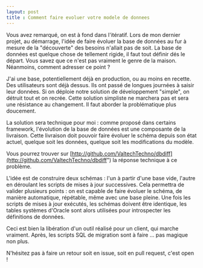 ```yaml
---
layout: post
title : Comment faire evoluer votre modele de donnees
---
```

Vous avez remarqué, on est à fond dans l'itératif. Lors de mon dernier projet, au démarrage, l'idée de faire évoluer la base de données au fur à mesure de la "découverte" des besoins n'allait pas de soit. La base de données est quelque chose de tellement rigide, il faut tout définir dés le départ. Vous savez que ce n'est pas vraiment le genre de la maison. Néanmoins, comment adresser ce point ?

J'ai une base, potentiellement déjà en production, ou au moins en recette. Des utilisateurs sont déjà dessus. Ils ont passé de longues journées à saisir leur données. Si on déploie notre solution de développement "simple", on détruit tout et on recrée. Cette solution simpliste ne marchera pas et sera une résistance au changement. Il faut aborder la problématique plus doucement.

La solution sera technique pour moi : comme proposé dans certains framework, l'évolution de la base de données est une composante de la livraison. Cette livraison doit pouvoir faire évoluer le schéma depuis son état actuel, quelque soit les données, quelque soit les modifications du modèle.

Vous pourrez trouver sur [http://github.com/ValtechTechno/dbdiff](http://github.com/ValtechTechno/dbdiff") la réponse technique à ce problème.

L'idée est de construire deux schémas : l'un à partir d'une base vide, l'autre en déroulant les scripts de mises à jour successives. Cela permettra de valider plusieurs points : on est capable de faire évoluer le schéma, de manière automatique, répétable, même avec une base pleine. Une fois les scripts de mises à jour exécutés, les schémas doivent être identique, les tables systèmes d'Oracle sont alors utilisées pour introspecter les définitions de données.

Ceci est bien la libération d'un outil réalisé pour un client, qui marche vraiment. Après, les scripts SQL de migration sont à faire ... pas magique non plus.

N'hésitez pas à faire un retour soit en issue, soit en pull request, c'est open !

